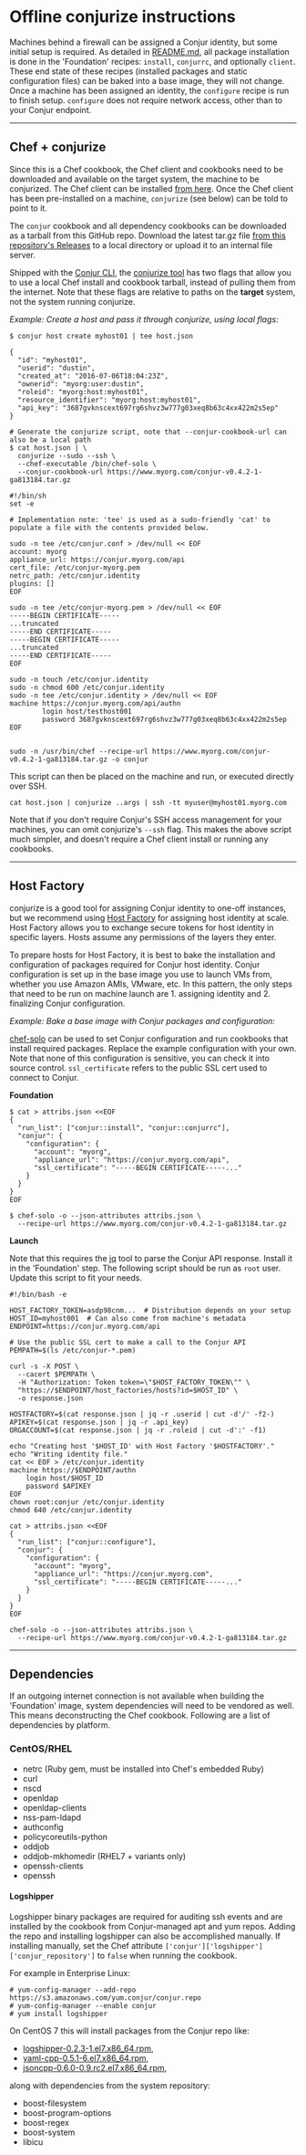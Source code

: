 # Offline conjurize instructions

Machines behind a firewall can be assigned a Conjur identity, but some initial setup is required. As detailed in [README.md](README.md), all package installation is done in the 'Foundation' recipes: `install`, `conjurrc`, and optionally `client`. These end state of these recipes (installed packages and static configuration files) can be baked into a base image, they will not change. Once a machine has been assigned an identity, the `configure` recipe is run to finish setup. `configure` does not require network access, other than to your Conjur endpoint.

---

## Chef + conjurize

Since this is a Chef cookbook, the Chef client and cookbooks need to be downloaded and available on the target system, the machine to be conjurized. The Chef client can be installed [from here](https://downloads.chef.io/chef-client/). Once the Chef client has been pre-installed on a machine, `conjurize` (see below) can be told to point to it.

The `conjur` cookbook and all dependency cookbooks can be downloaded as a tarball from this GitHub repo. Download the latest tar.gz file [from this repository's Releases](https://github.com/conjur-cookbooks/conjur/releases) to a local directory or upload it to an internal file server.

Shipped with the [Conjur CLI](https://developer.conjur.net/cli), the [conjurize tool](https://developer.conjur.net/reference/tools/utilities/conjurize.html) has two flags that allow you to use a local Chef install and cookbook tarball, instead of pulling them from the internet. Note that these flags are relative to paths on the **target** system, not the system running conjurize.

*Example: Create a host and pass it through conjurize, using local flags:*

```
$ conjur host create myhost01 | tee host.json

{
  "id": "myhost01",
  "userid": "dustin",
  "created_at": "2016-07-06T18:04:23Z",
  "ownerid": "myorg:user:dustin",
  "roleid": "myorg:host:myhost01",
  "resource_identifier": "myorg:host:myhost01",
  "api_key": "3687gvknscext697rg6shvz3w777g03xeq8b63c4xx422m2s5ep"
}

# Generate the conjurize script, note that --conjur-cookbook-url can also be a local path
$ cat host.json | \
  conjurize --sudo --ssh \
  --chef-executable /bin/chef-solo \
  --conjur-cookbook-url https://www.myorg.com/conjur-v0.4.2-1-ga813184.tar.gz

#!/bin/sh
set -e

# Implementation note: 'tee' is used as a sudo-friendly 'cat' to populate a file with the contents provided below.

sudo -n tee /etc/conjur.conf > /dev/null << EOF
account: myorg
appliance_url: https://conjur.myorg.com/api
cert_file: /etc/conjur-myorg.pem
netrc_path: /etc/conjur.identity
plugins: []
EOF

sudo -n tee /etc/conjur-myorg.pem > /dev/null << EOF
-----BEGIN CERTIFICATE-----
...truncated
-----END CERTIFICATE-----
-----BEGIN CERTIFICATE-----
...truncated
-----END CERTIFICATE-----
EOF

sudo -n touch /etc/conjur.identity
sudo -n chmod 600 /etc/conjur.identity
sudo -n tee /etc/conjur.identity > /dev/null << EOF
machine https://conjur.myorg.com/api/authn
        login host/testhost001
        password 3687gvknscext697rg6shvz3w777g03xeq8b63c4xx422m2s5ep
EOF


sudo -n /usr/bin/chef --recipe-url https://www.myorg.com/conjur-v0.4.2-1-ga813184.tar.gz -o conjur
```

This script can then be placed on the machine and run, or executed directly over SSH.

```
cat host.json | conjurize ..args | ssh -tt myuser@myhost01.myorg.com
```

Note that if you don't require Conjur's SSH access management for your machines, you can omit conjurize's `--ssh` flag. This makes the above script much simpler, and doesn't require a Chef client install or running any cookbooks. 

---

## Host Factory

conjurize is a good tool for assigning Conjur identity to one-off instances, but we recommend using [Host Factory](https://developer.conjur.net/reference/services/host_factory/) for assigning host identity at scale. Host Factory allows you to exchange secure tokens for host identity in specific layers. Hosts assume any permissions of the layers they enter.

To prepare hosts for Host Factory, it is best to bake the installation and configuration of  packages required for Conjur host identity. Conjur configuration is set up in the base image you use to launch VMs from, whether you use Amazon AMIs, VMware, etc. In this pattern, the only steps that need to be run on machine launch are 1. assigning identity and 2. finalizing Conjur configuration. 

*Example: Bake a base image with Conjur packages and configuration:*

[chef-solo](https://docs.chef.io/chef_solo.html) can be used to set Conjur configuration and run cookbooks that install required packages. Replace the example configuration with your own. Note that none of this configuration is sensitive, you can check it into source control. `ssl_certificate` refers to the public SSL cert used to connect to Conjur.

**Foundation**

```
$ cat > attribs.json <<EOF
{
  "run_list": ["conjur::install", "conjur::conjurrc"],
  "conjur": {
    "configuration": {
      "account": "myorg",
      "appliance_url": "https://conjur.myorg.com/api",
      "ssl_certificate": "-----BEGIN CERTIFICATE-----..."
    }
  }
}
EOF

$ chef-solo -o --json-attributes attribs.json \
  --recipe-url https://www.myorg.com/conjur-v0.4.2-1-ga813184.tar.gz
```

**Launch**

Note that this requires the [jq](https://stedolan.github.io/jq/) tool to parse the Conjur API response. Install it in the 'Foundation' step. The following script should be run as `root` user. Update this script to fit your needs.

```
#!/bin/bash -e

HOST_FACTORY_TOKEN=asdp98cnm...  # Distribution depends on your setup
HOST_ID=myhost001  # Can also come from machine's metadata
ENDPOINT=https://conjur.myorg.com/api

# Use the public SSL cert to make a call to the Conjur API
PEMPATH=$(ls /etc/conjur-*.pem)

curl -s -X POST \
  --cacert $PEMPATH \
  -H "Authorization: Token token=\"$HOST_FACTORY_TOKEN\"" \
  "https://$ENDPOINT/host_factories/hosts?id=$HOST_ID" \
  -o response.json

HOSTFACTORY=$(cat response.json | jq -r .userid | cut -d'/' -f2-)
APIKEY=$(cat response.json | jq -r .api_key)
ORGACCOUNT=$(cat response.json | jq -r .roleid | cut -d':' -f1)

echo "Creating host '$HOST_ID' with Host Factory '$HOSTFACTORY'."
echo "Writing identity file."
cat << EOF > /etc/conjur.identity
machine https://$ENDPOINT/authn
    login host/$HOST_ID
    password $APIKEY
EOF
chown root:conjur /etc/conjur.identity
chmod 640 /etc/conjur.identity

cat > attribs.json <<EOF
{
  "run_list": ["conjur::configure"],
  "conjur": {
    "configuration": {
      "account": "myorg",
      "appliance_url": "https://conjur.myorg.com",
      "ssl_certificate": "-----BEGIN CERTIFICATE-----..."
    }
  }
}
EOF

chef-solo -o --json-attributes attribs.json \
  --recipe-url https://www.myorg.com/conjur-v0.4.2-1-ga813184.tar.gz
```

---

## Dependencies

If an outgoing internet connection is not available when building the 'Foundation' image, system dependencies will need to be vendored as well. This means deconstructing the Chef cookbook. Following are a list of dependencies by platform.

### CentOS/RHEL

- netrc (Ruby gem, must be installed into Chef's embedded Ruby)
- curl
- nscd
- openldap
- openldap-clients
- nss-pam-ldapd
- authconfig
- policycoreutils-python
- oddjob
- oddjob-mkhomedir (RHEL7 + variants only)
- openssh-clients 
- openssh

#### Logshipper

Logshipper binary packages are required for auditing ssh events and are installed by the cookbook from Conjur-managed apt and yum repos.
Adding the repo and installing logshipper can also be accomplished manually. If installing
manually, set the Chef attribute `['conjur']['logshipper']['conjur_repository']` to `false`
when running the cookbook.

For example in Enterprise Linux:

```
# yum-config-manager --add-repo https://s3.amazonaws.com/yum.conjur/conjur.repo
# yum-config-manager --enable conjur
# yum install logshipper
```

On CentOS 7 this will install packages from the Conjur repo like:

- [logshipper-0.2.3-1.el7.x86_64.rpm](https://s3.amazonaws.com/yum.conjur/el/7/x86_64/logshipper-0.2.3-1.el7.x86_64.rpm),
- [yaml-cpp-0.5.1-6.el7.x86_64.rpm](https://s3.amazonaws.com/yum.conjur/el/7/x86_64/yaml-cpp-0.5.1-6.el7.x86_64.rpm),
- [jsoncpp-0.6.0-0.9.rc2.el7.x86_64.rpm](https://s3.amazonaws.com/yum.conjur/el/7/x86_64/jsoncpp-0.6.0-0.9.rc2.el7.x86_64.rpm),

along with dependencies from the system repository:

- boost-filesystem
- boost-program-options
- boost-regex
- boost-system
- libicu
